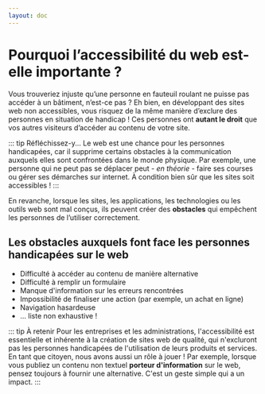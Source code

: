 ```yaml
---
layout: doc
---
```


# Pourquoi l’accessibilité du web est-elle importante ?

Vous trouveriez injuste qu’une personne en fauteuil roulant ne puisse pas accéder à un bâtiment, n’est-ce pas ?
Eh bien, en développant des sites web non accessibles, vous risquez de la même manière d’exclure des personnes en situation de handicap !
Ces personnes ont **autant le droit** que vos autres visiteurs d’accéder au contenu de votre site.

::: tip Réfléchissez-y...
Le web est une chance pour les personnes handicapées, car il supprime certains obstacles à la communication auxquels elles sont confrontées dans le monde physique.
Par exemple, une personne qui ne peut pas se déplacer peut *- en théorie -* faire ses courses ou gérer ses démarches sur internet.
À condition bien sûr que les sites soit accessibles !
:::

En revanche, lorsque les sites, les applications, les technologies ou les outils web sont mal conçus, 
ils peuvent créer des **obstacles** qui empêchent les personnes de l’utiliser correctement.

## Les obstacles auxquels font face les personnes handicapées sur le web

- Difficulté à accéder au contenu de manière alternative
- Difficulté à remplir un formulaire
- Manque d'information sur les erreurs rencontrées
- Impossibilité de finaliser une action (par exemple, un achat en ligne)
- Navigation hasardeuse
- ... liste non exhaustive !

::: tip À retenir
Pour les entreprises et les administrations, l'accessibilité est essentielle et inhérente à la création de sites web de qualité, 
qui n'excluront pas les personnes handicapées de l'utilisation de leurs produits et services.
En tant que citoyen, nous avons aussi un rôle à jouer ! Par exemple, lorsque vous publiez un contenu non textuel **porteur d'information** sur le web, 
pensez toujours à fournir une alternative. C'est un geste simple qui a un impact.
:::
